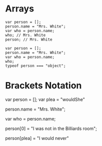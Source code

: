 # Arrays

```
var person = [];
person.name = "Mrs. White";
var who = person.name;
who; // Mrs. White
person; // Mrs. White
```


```
var person = [];
person.name = "Mrs. White";
var who = person.name;
who;
typeof person === "object";
```

# Brackets Notation

var person = [];
var plea = "wouldShe"

person.name = "Mrs. White";

var who = person.name;

person[0] = "I was not in the Billiards room";

person[plea] = "I would never"

